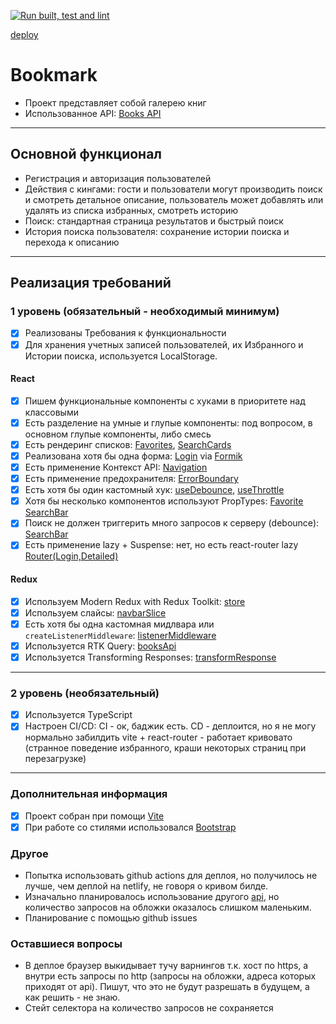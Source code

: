 [![Run built, test and lint](https://github.com/MikheytsevNA/bookmark/actions/workflows/main.yml/badge.svg)](https://github.com/MikheytsevNA/bookmark/actions/workflows/main.yml)

[deploy](https://bookmark-mikheytsevna.netlify.app/)

# Bookmark

- Проект представляет собой галерею книг
- Использованное API: [Books API](https://developers.google.com/books?hl=en)

---

## Основной функционал

- Регистрация и авторизация пользователей
- Действия с кингами: гости и пользователи могут производить поиск и смотреть детальное описание, пользователь может добавлять или удалять из списка избранных, смотреть историю
- Поиск: стандартная страница результатов и быстрый поиск
- История поиска пользователя: сохранение истории поиска и перехода к описанию

---

## Реализация требований

### 1 уровень (обязательный - необходимый минимум)

- [x] Реализованы Требования к функциональности
- [x] Для хранения учетных записей пользователей, их Избранного и Истории поиска, используется LocalStorage.

#### React

- [x] Пишем функциональные компоненты c хуками в приоритете над классовыми
- [x] Есть разделение на умные и глупые компоненты: под вопросом, в основном глупые компоненты, либо смесь
- [x] Есть рендеринг списков: [Favorites](src/components/Favorites/Favorites.tsx), [SearchCards](src/components/SearchBookCard/SearchBooksCard.tsx)
- [x] Реализована хотя бы одна форма: [Login](src/components/Login/Login.tsx) via [Formik](https://formik.org/)
- [x] Есть применение Контекст API: [Navigation](src/components/Navigation/Navigation.tsx)
- [x] Есть применение предохранителя: [ErrorBoundary](src/main.tsx)
- [x] Есть хотя бы один кастомный хук: [useDebounce](src/util/useDebounce.ts), [useThrottle](src/util/useTrottle.ts)
- [x] Хотя бы несколько компонентов используют PropTypes: [Favorite](src/components/Favorites/Favorite.tsx) [SearchBar](src/components/SearchBar/SearchBar.tsx)
- [x] Поиск не должен триггерить много запросов к серверу (debounce): [SearchBar](src/components/SearchBar/SearchBar.tsx)
- [x] Есть применение lazy + Suspense: нет, но есть react-router lazy [Router(Login,Detailed)](src/main.tsx)

#### Redux

- [x] Используем Modern Redux with Redux Toolkit: [store](src/App/store.ts)
- [x] Используем слайсы: [navbarSlice](src/App/navBarSlice.ts)
- [x] Есть хотя бы одна кастомная мидлвара или `createListenerMiddleware`: [listenerMiddleware](src/App/store.ts)
- [x] Используется RTK Query: [booksApi](src/App/apiSlice.ts)
- [x] Используется Transforming Responses: [transformResponse](src/App/apiSlice.ts)

---

### 2 уровень (необязательный)

- [x] Используется TypeScript
- [x] Настроен CI/CD: CI - ок, баджик есть. CD - деплоится, но я не могу нормально забилдить vite + react-router - работает кривовато (странное поведение избранного, краши некоторых страниц при перезагрузке)

---

### Дополнительная информация

- [x] Проект собран при помощи [Vite](https://vitejs.dev)
- [x] При работе со стилями использовался [Bootstrap](https://getbootstrap.com)

### Другое

- Попытка использовать github actions для деплоя, но получилось не лучше, чем деплой на netlify, не говоря о кривом билде.
- Изначально планировалось использование другого [api](https://openlibrary.org/developers/api), но количество запросов на обложки оказалось слишком маленьким.
- Планирование c помощью github issues

### Оставшиеся вопросы

- В деплое браузер выкидывает тучу варнингов т.к. хост по https, а внутри есть запросы по http (запросы на обложки, адреса которых приходят от api). Пишут, что это не будут разрешать в будущем, а как решить - не знаю.
- Стейт селектора на количество запросов не сохраняется
